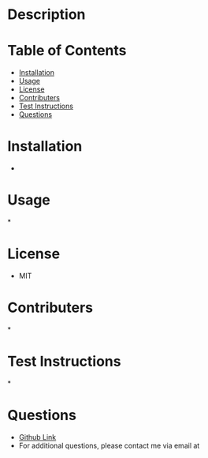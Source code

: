 #  
  # Description 
   
  # Table of Contents

  * [Installation](#installation)
  * [Usage](#usage)  
  * [License](#license)
  * [Contributers](#contributers)
  * [Test Instructions](#test-instructions)
  * [Questions](#questions)
  
  # Installation
  <a name="installation"></a>

  *  

  # Usage
  <a name="usage"></a>
  *  

  # License
  <a name="license"></a>
  * MIT 


  # Contributers
  <a name="contributers"></a>
  *  

  # Test Instructions
  <a name="test-instructions"></a>
  *  

  # Questions
  <a name="questions"></a>
  * [Github Link](https://github.com/)
  * For additional questions, please contact me via email at 
 